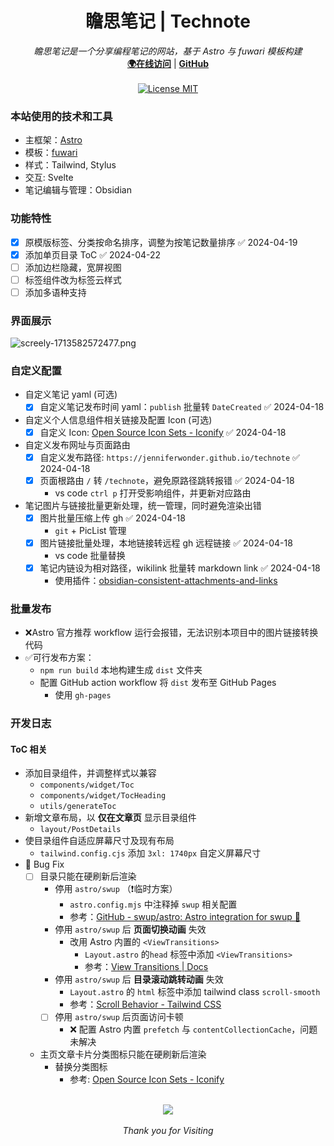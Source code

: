 <h1 align="center">瞻思笔记 | Technote</h1>
<p align="center">
  <i>瞻思笔记是一个分享编程笔记的网站，基于 Astro 与 fuwari 模板构建</i>
  <br/>
<b><a href="https://jenniferwonder.github.io/technote">🌍在线访问</a></b> | <b><a href="https://github.com/jenniferwonder/technote">GitHub</a></b>
  <br/><br/>
  <a href="./LICENSE">
    <img src="https://img.shields.io/badge/License-MIT-0aa8d2?logo=opensourceinitiative&logoColor=fff" alt="License MIT">
  </a>
</p>

### 本站使用的技术和工具

- 主框架：[Astro](https://astro.build)
- 模板：[fuwari](https://github.com/jenniferwonder/fuwari)
- 样式：Tailwind, Stylus
- 交互: Svelte
- 笔记编辑与管理：Obsidian

### 功能特性

- [x] 原模版标签、分类按命名排序，调整为按笔记数量排序 ✅ 2024-04-19
- [x] 添加单页目录 ToC ✅ 2024-04-22
- [ ] 添加边栏隐藏，宽屏视图
- [ ] 标签组件改为标签云样式
- [ ] 添加多语种支持

### 界面展示

![screely-1713582572477.png](https://cdn.jsdelivr.net/gh/jenniferwonder/bimg/full-stack/astro-blog-technote.png)

### 自定义配置

- 自定义笔记 yaml (可选)
  - [x] 自定义笔记发布时间 yaml：`publish` 批量转 `DateCreated` ✅ 2024-04-18
- 自定义个人信息组件相关链接及配置 Icon (可选)
  - [x] 自定义 Icon: [Open Source Icon Sets - Iconify](https://icon-sets.iconify.design/) ✅ 2024-04-18
- 自定义发布网址与页面路由
  - [x] 自定义发布路径: `https://jenniferwonder.github.io/technote` ✅ 2024-04-18
  - [x] 页面根路由 `/` 转 `/technote`，避免原路径跳转报错 ✅ 2024-04-18
    - vs code `ctrl p` 打开受影响组件，并更新对应路由
- 笔记图片与链接批量更新处理，统一管理，同时避免渲染出错
  - [x] 图片批量压缩上传 gh ✅ 2024-04-18
    - `git` + PicList 管理
  - [x] 图片链接批量处理，本地链接转远程 gh 远程链接 ✅ 2024-04-18
    - vs code 批量替换
  - [x] 笔记内链设为相对路径，wikilink 批量转 markdown link ✅ 2024-04-18
    - 使用插件：[obsidian-consistent-attachments-and-links](https://github.com/dy-sh/obsidian-consistent-attachments-and-links)

### 批量发布

- ❌Astro 官方推荐 workflow 运行会报错，无法识别本项目中的图片链接转换代码
- ✅可行发布方案：
  - `npm run build` 本地构建生成 `dist` 文件夹
  - 配置 GitHub action workflow 将 `dist` 发布至 GitHub Pages
    - 使用 `gh-pages`

### 开发日志

#### ToC 相关

- 添加目录组件，并调整样式以兼容
  - `components/widget/Toc`
  - `components/widget/TocHeading`
  - `utils/generateToc`
- 新增文章布局，以 **仅在文章页** 显示目录组件
  - `layout/PostDetails`
- 使目录组件自适应屏幕尺寸及现有布局
  - `tailwind.config.cjs` 添加 `3xl: 1740px` 自定义屏幕尺寸
- 🐛 Bug Fix
  - [ ] 目录只能在硬刷新后渲染
    - 停用 `astro/swup` （❗临时方案）
      - `astro.config.mjs` 中注释掉 `swup` 相关配置
      - 参考：[GitHub - swup/astro: Astro integration for swup 🚀](https://github.com/swup/astro)
    - 停用 `astro/swup` 后 **页面切换动画** 失效
      - 改用 Astro 内置的 `<ViewTransitions>`
        - `Layout.astro` 的`head` 标签中添加 `<ViewTransitions>`
        - 参考：[View Transitions | Docs](https://docs.astro.build/en/guides/view-transitions/)
    - 停用 `astro/swup` 后 **目录滚动跳转动画** 失效
      - `Layout.astro` 的 `html` 标签中添加 tailwind class `scroll-smooth`
      - 参考：[Scroll Behavior - Tailwind CSS](https://tailwindcss.com/docs/scroll-behavior)
    - [ ] 停用 `astro/swup` 后页面访问卡顿
      - ❌ 配置 Astro 内置 `prefetch` 与 `contentCollectionCache`，问题未解决
  - 主页文章卡片分类图标只能在硬刷新后渲染
    - 替换分类图标
      - 参考: [Open Source Icon Sets - Iconify](https://icon-sets.iconify.design)

<p align="center">
  <br>

  <a href="https://github.com/jenniferwonder/technote">
    <img src="https://github.githubassets.com/images/icons/emoji/octocat.png" />
  </a>
  <br><br>
  <i>Thank you for Visiting</i>
</p>
